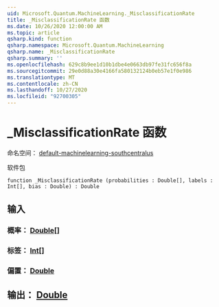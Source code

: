 ```yaml
---
uid: Microsoft.Quantum.MachineLearning._MisclassificationRate
title: _MisclassificationRate 函数
ms.date: 10/26/2020 12:00:00 AM
ms.topic: article
qsharp.kind: function
qsharp.namespace: Microsoft.Quantum.MachineLearning
qsharp.name: _MisclassificationRate
qsharp.summary: ''
ms.openlocfilehash: 629c8b9ee1d10b1dbe4e0663db97fe31fc656f8a
ms.sourcegitcommit: 29e0d88a30e4166fa580132124b0eb57e1f0e986
ms.translationtype: MT
ms.contentlocale: zh-CN
ms.lasthandoff: 10/27/2020
ms.locfileid: "92700305"
---
```

# <a name="_misclassificationrate-function"></a>_MisclassificationRate 函数

命名空间： [default-machinelearning-southcentralus](xref:Microsoft.Quantum.MachineLearning)

软件包 [](https://nuget.org/packages/)




```qsharp
function _MisclassificationRate (probabilities : Double[], labels : Int[], bias : Double) : Double
```


## <a name="input"></a>输入

### <a name="probabilities--double"></a>概率： [Double](xref:microsoft.quantum.lang-ref.double)[]




### <a name="labels--int"></a>标签： [Int](xref:microsoft.quantum.lang-ref.int)[]




### <a name="bias--double"></a>偏置： [Double](xref:microsoft.quantum.lang-ref.double)





## <a name="output--double"></a>输出： [Double](xref:microsoft.quantum.lang-ref.double)

